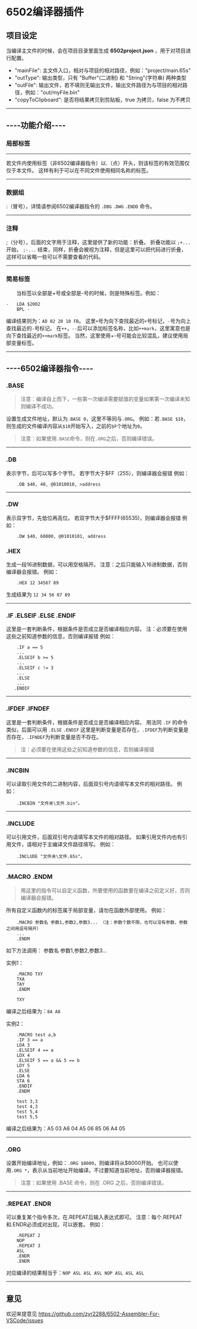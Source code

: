# 6502编译器插件

## 项目设定

当编译主文件的时候，会在项目目录里面生成 **6502project.json** ，用于对项目进行配置。

* "mainFile": 主文件入口，相对与项目的相对路径，例如："project/main.65s"
* "outType": 输出类型，只有 "Buffer"(二进制) 和 "String"(字符串) 两种类型
* "outFile": 输出文件，若不填则无输出文件，输出文件路径为与项目的相对路径，例如："out/myFile.bin"
* "copyToClipboard": 是否将结果拷贝到剪贴板，true 为拷贝，false 为不拷贝
----

## ----功能介绍----

### 局部标签
----
若文件内使用标签（非6502编译器指令）以.（点）开头，则该标签的有效范围仅仅于本文件。
这样有利于可以在不同文件使用相同名称的标签。

----
### 数据组
:（冒号），详情请参阅6502编译器指令的 `.DBG` `.DWG` `.ENDD` 命令。

----
### 注释
;（分号），后面的文字用于注释，这里提供了新的功能：折叠。
折叠功能以 `;+...` 开始， `;-...` 结束，同样，折叠会被视为注释，但是这里可以把代码进行折叠，这样可以省略一些可以不需要查看的代码。

----
### 简易标签
　　当标签以全部是+号或全部是-号的时候，则是特殊标签。例如：
```
-   LDA $2002
    BPL -
```
编译结果则为：`AD 02 20 10 FB`。
这里`+`号为向下查找最近的`+`号标记，`-`号为向上查找最近的`-`号标记。
在`++`，`--`后可以添加标签名称，比如`++mark`，这里寓意也是向下查找最近的`++mark`标签。
当然，这里使用+-号可能会比较混乱，建议使用局部变量标签。

----
## ----6502编译器指令----
### .BASE
> 注意：编译自上而下，一些第一次编译需要赋值的变量如果第一次编译未知则编译不成功。

设置生成文件地址，默认为`.BASE 0`，这里不等同与`.ORG`。
例如：若`.BASE $10`，则生成的文件编译内容从`$10`开始写入，之前的`$F`个地址为`0`。

> 注意：如果使用`.BASE`命令，则在`.ORG`之后，否则编译错误。

----
### .DB
表示字节，后可以写多个字节。
若字节大于$FF（255），则编译器会报错
例如：
```
    .DB $40, 40, @01010010, >address
```

----
### .DW
表示双字节，先低位再高位。
若双字节大于$FFFF(65535)，则编译器会报错
例如：
```
    .DW $40, 60000, @01010101, address
```
### .HEX
生成一段16进制数据，可以用空格隔开。
注意：之后只能输入16进制数据，否则编译器会报错。
例如：
```
    .HEX 12 34567 89
```
生成结果为 `12 34 56 07 89`

----
### .IF .ELSEIF .ELSE .ENDIF
这里是一套判断条件，根据条件是否成立是否编译相应内容。
注：必须要在使用这些之前知道参数的信息，否则编译报错
例如：
```
    .IF a == 5
    ...
    .ELSEIF b >= 5
    ...
    .ELSEIF c != 3
    ...
    .ELSE
    ...
   .ENDIF
```
----
### .IFDEF .IFNDEF
这里是一套判断条件，根据条件是否成立是否编译相应内容。
用法同 `.IF` 的命令类似，后面可以用 `.ELSE` `.ENDIF`
这里是判断变量是否存在，`.IFDEF`为判断变量是否存在，`.IFNDEF`为判断变量是否不存在。
> 注：必须要在使用这些之前知道参数的信息，否则编译报错

----
### .INCBIN
可以读取引用文件的二进制内容，后面双引号内请填写本文件的相对路径。
例如：
```
    .INCBIN "文件夹\文件.bin"。
```

----
### .INCLUDE
可以引用文件，后面双引号内请填写本文件的相对路径。
如果引用文件内也有引用文件，请相对于主编译文件路径填写。
例如：
```
    .INCLUDE "文件夹\文件.65s"。
```

----
### .MACRO .ENDM
> 用这里的指令可以自定义函数，所要使用的函数要在编译之前定义好，否则编译器会报错。

所有自定义函数内的标签属于局部变量，请勿在函数外部使用。
例如：
```
    .MACRO 参数名 参数1,参数2,参数3... （注：参数个数不限，也可以没有参数，参数之间用逗号隔开）
    ...
    .ENDM
```
如下方法调用： 参数名 参数1,参数2,参数3...

实例1：
```
    .MACRO TXY
    TXA
    TAY
    .ENDM

    TXY
```
编译之后结果为：`8A A8`

实例2：
```
    .MACRO test a,b
    .IF 3 == a
    LDA 3
    .ELSEIF 4 == a
    LDX 4
    .ELSEIF 5 == a && 5 == b
    LDY 5
    .ELSE
    LDA 6
    STA 6
    .ENDIF
    .ENDM

    test 3,3
    test 4,3
    test 5,4
    test 5,5
```
编译之后结果为：A5 03 A6 04 A5 06 85 06 A4 05

----
### .ORG
设置开始编译地址，例如：`.ORG $8000`，则编译将从$8000开始。
也可以使用`.ORG *`，表示从当前地址开始编译。不过要知道当前地址，否则编译器报错。
> 注意：如果使用 .BASE 命令，则在 .ORG 之后，否则编译错误。

----
### .REPEAT .ENDR
可以重复某个指令多次，在.REPEAT后输入表达式即可。
注意：每个.REPEAT和.ENDR必须成对出现，可以嵌套。
例如：
```
    .REPEAT 2
    NOP
    .REPEAT 3
    ASL
    .ENDR
    .ENDR
```
对应编译的结果相当于：`NOP ASL ASL ASL NOP ASL ASL ASL`


----
## 意见

欢迎来提意见 https://github.com/zyr2288/6502-Assembler-For-VSCode/issues
